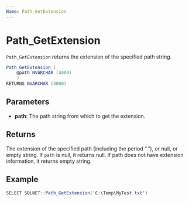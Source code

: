 ```yaml
---
Name: Path_GetExtension
---
```


# Path_GetExtension

`Path_GetExtension` returns the extension of the specified path string.

```csharp
Path_GetExtension (
	@path NVARCHAR (4000)
	)
RETURNS NVARCHAR (4000)
```

## Parameters

  - **path**: The path string from which to get the extension.

## Returns

The extension of the specified path (including the period "."), or null, or empty string. If `path` is null, it returns null. If path does not have extension information, it returns empty string.

## Example

```csharp
SELECT SQLNET::Path_GetExtension('C:\Temp\MyTest.txt')
```
